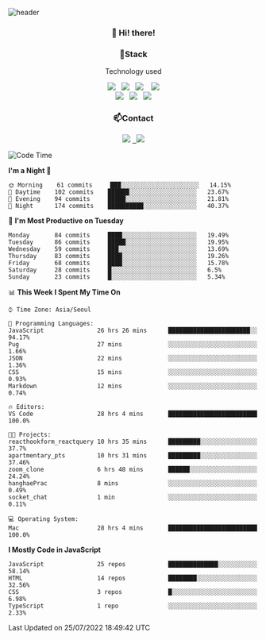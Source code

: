 ![header](https://capsule-render.vercel.app/api?type=waving&color=gradient&height=200&text=Che-ri&fontAlign=70&fontAlignY=40&animation=twinkling)

<h3 align="center">👋 Hi! there!</h3>

<h3 align="center">📌Stack</h3>
<p align="center">Technology used</p>
<div align="center"><img src="https://img.shields.io/badge/HTML5-e74c3c?style=flat-square&logo=HTML5&logoColor=white"></img> &nbsp <img src="https://img.shields.io/badge/CSS3-0A84FF?style=flat-square&logo=CSS3&logoColor=white"></img>  &nbsp <img src="https://img.shields.io/badge/SCSS-fd79a8?style=flat-square&logo=Sass&logoColor=white"/></a>&nbsp  &nbsp <img src="https://img.shields.io/badge/styled%2Dcomponents-DB7093?style=flat-square&logo=styled%2Dcomponents&logoColor=white"/></a>
<br><img src="https://img.shields.io/badge/JavaScript-FFCD11?style=flat-square&logo=JavaScript&logoColor=white"></img> &nbsp <img src="https://img.shields.io/badge/React-00BCF6?style=flat-square&logo=React&logoColor=white"></img> &nbsp <img src="https://img.shields.io/badge/Redux-764ABC?style=flat-square&logo=Redux&logoColor=white"/></a></div>

<h3 align="center">📫Contact</h3>
<div align="center"><a href="https://cheri.tistory.com/"><img src="https://img.shields.io/badge/Cheri-AD29B6?style=flat-square&logo=Tidal&logoColor=white"/></a> <a href="rnjs1135@gmail.com"> &nbsp <img src="https://img.shields.io/badge/Gmail-EA4335?style=flat-square&logo=Gmail&logoColor=white"/></a></div>

<!--START_SECTION:waka-->
![Code Time](http://img.shields.io/badge/Code%20Time-0%20secs-blue)

**I'm a Night 🦉** 

```text
🌞 Morning    61 commits     ███░░░░░░░░░░░░░░░░░░░░░░   14.15% 
🌆 Daytime    102 commits    ██████░░░░░░░░░░░░░░░░░░░   23.67% 
🌃 Evening    94 commits     █████░░░░░░░░░░░░░░░░░░░░   21.81% 
🌙 Night      174 commits    ██████████░░░░░░░░░░░░░░░   40.37%

```
📅 **I'm Most Productive on Tuesday** 

```text
Monday       84 commits     ████░░░░░░░░░░░░░░░░░░░░░   19.49% 
Tuesday      86 commits     █████░░░░░░░░░░░░░░░░░░░░   19.95% 
Wednesday    59 commits     ███░░░░░░░░░░░░░░░░░░░░░░   13.69% 
Thursday     83 commits     ████░░░░░░░░░░░░░░░░░░░░░   19.26% 
Friday       68 commits     ████░░░░░░░░░░░░░░░░░░░░░   15.78% 
Saturday     28 commits     █░░░░░░░░░░░░░░░░░░░░░░░░   6.5% 
Sunday       23 commits     █░░░░░░░░░░░░░░░░░░░░░░░░   5.34%

```


📊 **This Week I Spent My Time On** 

```text
⌚︎ Time Zone: Asia/Seoul

💬 Programming Languages: 
JavaScript               26 hrs 26 mins      ███████████████████████░░   94.17% 
Pug                      27 mins             ░░░░░░░░░░░░░░░░░░░░░░░░░   1.66% 
JSON                     22 mins             ░░░░░░░░░░░░░░░░░░░░░░░░░   1.36% 
CSS                      15 mins             ░░░░░░░░░░░░░░░░░░░░░░░░░   0.93% 
Markdown                 12 mins             ░░░░░░░░░░░░░░░░░░░░░░░░░   0.74%

🔥 Editors: 
VS Code                  28 hrs 4 mins       █████████████████████████   100.0%

🐱‍💻 Projects: 
reacthookform_reactquery 10 hrs 35 mins      █████████░░░░░░░░░░░░░░░░   37.7% 
apartmentary_pts         10 hrs 31 mins      █████████░░░░░░░░░░░░░░░░   37.46% 
zoom_clone               6 hrs 48 mins       ██████░░░░░░░░░░░░░░░░░░░   24.24% 
hanghaePrac              8 mins              ░░░░░░░░░░░░░░░░░░░░░░░░░   0.49% 
socket_chat              1 min               ░░░░░░░░░░░░░░░░░░░░░░░░░   0.11%

💻 Operating System: 
Mac                      28 hrs 4 mins       █████████████████████████   100.0%

```

**I Mostly Code in JavaScript** 

```text
JavaScript               25 repos            ██████████████░░░░░░░░░░░   58.14% 
HTML                     14 repos            ████████░░░░░░░░░░░░░░░░░   32.56% 
CSS                      3 repos             █░░░░░░░░░░░░░░░░░░░░░░░░   6.98% 
TypeScript               1 repo              ░░░░░░░░░░░░░░░░░░░░░░░░░   2.33%

```



 Last Updated on 25/07/2022 18:49:42 UTC
<!--END_SECTION:waka-->
